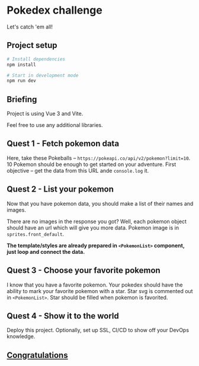 # Pokedex challenge

Let's catch 'em all!

## Project setup

```sh
# Install dependencies
npm install

# Start in development mode
npm run dev
```

## Briefing

Project is using Vue 3 and Vite.

Feel free to use any additional libraries.

## Quest 1 - Fetch pokemon data

Here, take these Pokeballs – `https://pokeapi.co/api/v2/pokemon?limit=10`. 10 Pokemon should be enough to get started on your adventure. First objective – get the data from this URL ande `console.log` it.

## Quest 2 - List your pokemon

Now that you have pokemon data, you should make a list of their names and images.

There are no images in the response you got? Well, each pokemon object should have an url which will give you more data. Pokemon image is in `sprites.front_default`.

**The template/styles are already prepared in `<PokemonList>` component, just loop and connect the data.**

## Quest 3 - Choose your favorite pokemon

I know that you have a favorite pokemon. Your pokedex should have the ability to mark your favorite pokemon with a star. Star svg is commented out in `<PokemonList>`. Star should be filled when pokemon is favorited.

## Quest 4 - Show it to the world

Deploy this project. Optionally, set up SSL, CI/CD to show off your DevOps knowledge.

## [Congratulations](https://www.youtube.com/watch?v=oyFQVZ2h0V8)
